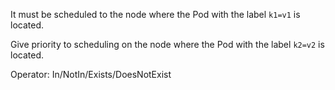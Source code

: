 It must be scheduled to the node where the Pod with the label `k1=v1` is located.

Give priority to scheduling on the node where the Pod with the label `k2=v2` is located.

Operator: In/NotIn/Exists/DoesNotExist
